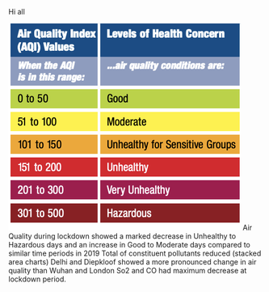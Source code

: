Hi all

<img src="./Screen%20Shot%202020-07-25%20at%201.01.33%20PM.png">
Air Quality during lockdown showed a marked decrease in Unhealthy to Hazardous days and an increase in Good to Moderate days compared to similar time periods in 2019
Total of constituent pollutants reduced (stacked area charts)
Delhi and Diepkloof showed a more pronounced change in air quality than Wuhan and London
So2 and CO had maximum decrease at lockdown period.
